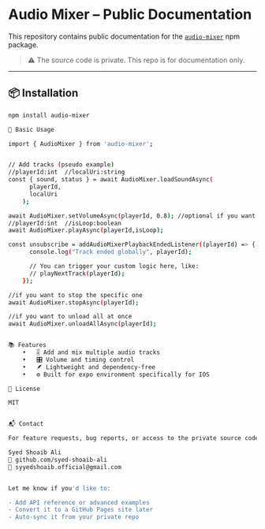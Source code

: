 # Audio Mixer – Public Documentation

This repository contains public documentation for the [`audio-mixer`](https://www.npmjs.com/package/audio-mixer) npm package.

> ⚠️ The source code is private. This repo is for documentation only.

---

## 📦 Installation

```bash
npm install audio-mixer

🔧 Basic Usage

import { AudioMixer } from 'audio-mixer';


// Add tracks (pseudo example)
//playerId:int  //localUri:string 
const { sound, status } = await AudioMixer.loadSoundAsync(
      playerId,
      localUri
    );

await AudioMixer.setVolumeAsync(playerId, 0.8); //optional if you want to adjust each track specifically
//playerId:int  //isLoop:boolean 
await AudioMixer.playAsync(playerId,isLoop);

const unsubscribe = addAudioMixerPlaybackEndedListener((playerId) => {
      console.log("Track ended globally", playerId);

      // You can trigger your custom logic here, like:
      // playNextTrack(playerId);
    });

//if you want to stop the specific one
await AudioMixer.stopAsync(playerId);

//if you want to unload all at once
await AudioMixer.unloadAllAsync(playerId);


📚 Features
	•	🎚️ Add and mix multiple audio tracks
	•	🎛️ Volume and timing control
	•	🪶 Lightweight and dependency-free
	•	⚙️ Built for expo environment specifically for IOS

📄 License

MIT


📬 Contact

For feature requests, bug reports, or access to the private source code (if you’re a collaborator), contact:

Syed Shoaib Ali
🔗 github.com/syed-shoaib-ali
📧 syyedshoaib.official@gmail.com


Let me know if you'd like to:

- Add API reference or advanced examples  
- Convert it to a GitHub Pages site later  
- Auto-sync it from your private repo


